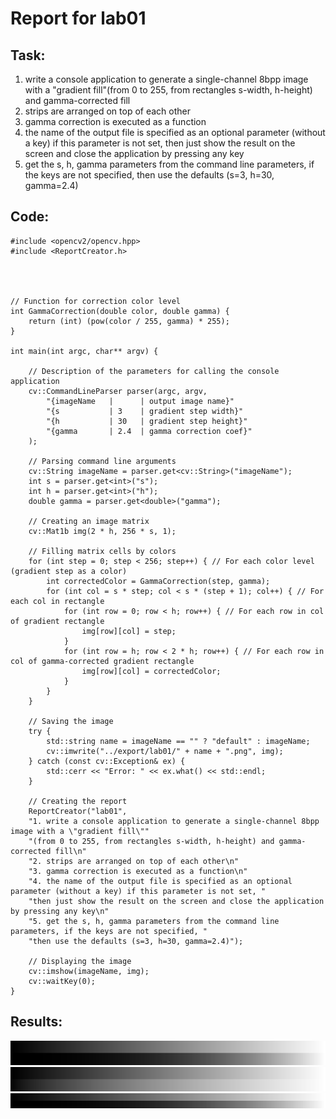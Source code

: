 # Report for lab01
## Task:
1. write a console application to generate a single-channel 8bpp image with a "gradient fill"(from 0 to 255, from rectangles s-width, h-height) and gamma-corrected fill
2. strips are arranged on top of each other
3. gamma correction is executed as a function
4. the name of the output file is specified as an optional parameter (without a key) if this parameter is not set, then just show the result on the screen and close the application by pressing any key
5. get the s, h, gamma parameters from the command line parameters, if the keys are not specified, then use the defaults (s=3, h=30, gamma=2.4)
## Code:
```#include <iostream>
#include <opencv2/opencv.hpp>
#include <ReportCreator.h>




// Function for correction color level
int GammaCorrection(double color, double gamma) {
    return (int) (pow(color / 255, gamma) * 255);
}

int main(int argc, char** argv) {

    // Description of the parameters for calling the console application
    cv::CommandLineParser parser(argc, argv,
        "{imageName   |      | output image name}"
        "{s           | 3    | gradient step width}"
        "{h           | 30   | gradient step height}"
        "{gamma       | 2.4  | gamma correction coef}"
    );
    
    // Parsing command line arguments
    cv::String imageName = parser.get<cv::String>("imageName");
    int s = parser.get<int>("s");
    int h = parser.get<int>("h");
    double gamma = parser.get<double>("gamma");

    // Creating an image matrix
    cv::Mat1b img(2 * h, 256 * s, 1);

    // Filling matrix cells by colors
    for (int step = 0; step < 256; step++) { // For each color level (gradient step as a color)
        int correctedColor = GammaCorrection(step, gamma);
        for (int col = s * step; col < s * (step + 1); col++) { // For each col in rectangle
            for (int row = 0; row < h; row++) { // For each row in col of gradient rectangle
                img[row][col] = step;
            }
            for (int row = h; row < 2 * h; row++) { // For each row in col of gamma-corrected gradient rectangle
                img[row][col] = correctedColor;
            } 
        }
    }

    // Saving the image
    try {
        std::string name = imageName == "" ? "default" : imageName;
        cv::imwrite("../export/lab01/" + name + ".png", img);
    } catch (const cv::Exception& ex) {
        std::cerr << "Error: " << ex.what() << std::endl;
    }

    // Creating the report
    ReportCreator("lab01", 
    "1. write a console application to generate a single-channel 8bpp image with a \"gradient fill\"" 
    "(from 0 to 255, from rectangles s-width, h-height) and gamma-corrected fill\n"
    "2. strips are arranged on top of each other\n"
    "3. gamma correction is executed as a function\n"
    "4. the name of the output file is specified as an optional parameter (without a key) if this parameter is not set, "
    "then just show the result on the screen and close the application by pressing any key\n"
    "5. get the s, h, gamma parameters from the command line parameters, if the keys are not specified, "
    "then use the defaults (s=3, h=30, gamma=2.4)");

    // Displaying the image
    cv::imshow(imageName, img);
    cv::waitKey(0);
}
```
## Results:
!["default.png"](default.png)
!["gamma.png"](gamma.png)
!["width.png"](width.png)
